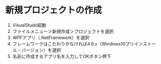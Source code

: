 # 新規プロジェクトの作成

1. VisualStudo起動<br/>
2. ファイルメニュー＞新規作成＞プロジェクトを選択<br/>
3. WPFアプリ（.NetFramework）を選択<br/>
4. フレームワークはこだわりがなければ4.6.x（Windows10プリインストール・バージョン）を選択<br/>
5. 名前に作成するアプリ名を入力してOKボタン押下<br/>